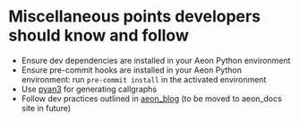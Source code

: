 # Miscellaneous points developers should know and follow

- Ensure dev dependencies are installed in your Aeon Python environment
- Ensure pre-commit hooks are installed in your Aeon Python environment: run `pre-commit install` in the activated environment
- Use [pyan3](https://github.com/Technologicat/pyan) for generating callgraphs
- Follow dev practices outlined in [aeon_blog](https://github.com/sainsburyWellcomeCentre/aeon_blog) (to be moved to aeon_docs site in future)